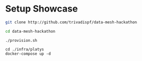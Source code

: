 # Setup Showcase

```bash
git clone http://github.com/trivadispf/data-mesh-hackathon
```

```bash
cd data-mesh-hackathon
```

```
./provision.sh
```

```
cd ./infra/platys
docker-compose up -d
```
